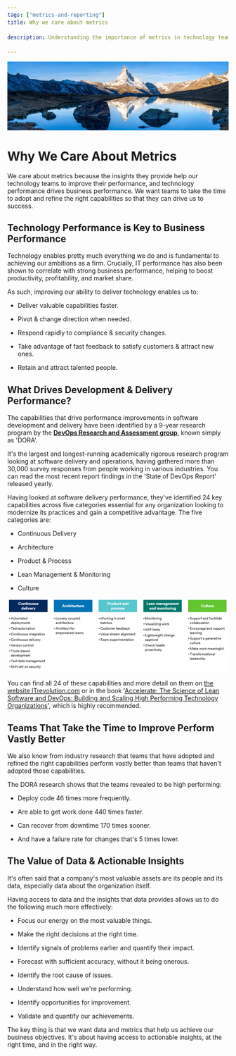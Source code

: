 ```yaml
---
tags: ["metrics-and-reporting"]
title: Why we care about metrics

description: Understanding the importance of metrics in technology teams is crucial for enhancing performance, which in turn, drives business success. By adopting the right capabilities identified by DORA, organizations can boost productivity, improve delivery speed, and enhance customer satisfaction, benefiting from actionable insights that align with business objectives.

---
```



![A mountain with a body of water Description automatically generated](Why%20we%20care%20about%20metrics_media/media/image1.jpeg)

# Why We Care About Metrics



We care about metrics because the insights they provide help our technology teams to improve their performance, and technology performance drives business performance. We want teams to take the time to adopt and refine the right capabilities so that they can drive us to success.

## Technology Performance is Key to Business Performance

Technology enables pretty much everything we do and is fundamental to achieving our ambitions as a firm. Crucially, IT performance has also been shown to correlate with strong business performance, helping to boost productivity, profitability, and market share.

As such, improving our ability to deliver technology enables us to:

- Deliver valuable capabilities faster.

- Pivot & change direction when needed.

- Respond rapidly to compliance & security changes.

- Take advantage of fast feedback to satisfy customers & attract new ones.

- Retain and attract talented people.

## What Drives Development & Delivery Performance?

The capabilities that drive performance improvements in software development and delivery have been identified by a 9-year research program by the [**DevOps Research and Assessment group**](https://www.devops-research.com/research.html), known simply as 'DORA'.

It's the largest and longest-running academically rigorous research program looking at software delivery and operations, having gathered more than 30,000 survey responses from people working in various industries. You can read the most recent report findings in the 'State of DevOps Report' released yearly.

Having looked at software delivery performance, they've identified 24 key capabilities across five categories essential for any organization looking to modernize its practices and gain a competitive advantage. The five categories are:

- Continuous Delivery

- Architecture

- Product & Process

- Lean Management & Monitoring

- Culture

![A diagram of a product and process Description automatically generated](Why%20we%20care%20about%20metrics_media/media/image2.png)

You can find all 24 of these capabilities and more detail on them on [the website ITrevolution.com](https://itrevolution.com/articles/24-key-capabilities-to-drive-improvement-in-software-delivery/) or in the book '[Accelerate: The Science of Lean Software and DevOps: Building and Scaling High Performing Technology Organizations](https://www.amazon.co.uk/Accelerate-Software-Performing-Technology-Organizations/dp/1942788339)', which is highly recommended.

## Teams That Take the Time to Improve Perform Vastly Better

We also know from industry research that teams that have adopted and refined the right capabilities perform vastly better than teams that haven't adopted those capabilities.

The DORA research shows that the teams revealed to be high performing:

- Deploy code 46 times more frequently.

- Are able to get work done 440 times faster.

- Can recover from downtime 170 times sooner.

- And have a failure rate for changes that's 5 times lower.

## The Value of Data & Actionable Insights

It's often said that a company's most valuable assets are its people and its data, especially data about the organization itself.

Having access to data and the insights that data provides allows us to do the following much more effectively:

- Focus our energy on the most valuable things.

- Make the right decisions at the right time.

- Identify signals of problems earlier and quantify their impact.

- Forecast with sufficient accuracy, without it being onerous.

- Identify the root cause of issues.

- Understand how well we're performing.

- Identify opportunities for improvement.

- Validate and quantify our achievements.

The key thing is that we want data and metrics that help us achieve our business objectives. It's about having access to actionable insights, at the right time, and in the right way.
